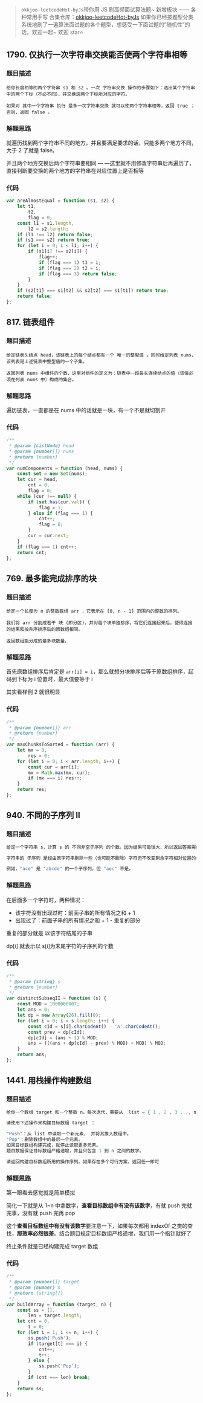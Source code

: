 > `okkjoo-leetcodeHot-byJs`带你用 JS 刷高频面试算法题~
> 新增板块 —— 各种常用手写
> 合集仓库：[okkjoo-leetcodeHot-byJs](https://github.com/okkjoo/okkjoo-leetcodeHot-byJs)
> 如果你已经按题型分类系统地刷了一遍算法面试题的各个题型，想感受一下面试题的”随机性”的话，欢迎一起~ 欢迎 star⭐

## 1790. 仅执行一次字符串交换能否使两个字符串相等

### 题目描述

```
给你长度相等的两个字符串 s1 和 s2 。一次 字符串交换 操作的步骤如下：选出某个字符串中的两个下标（不必不同），并交换这两个下标所对应的字符。

如果对 其中一个字符串 执行 最多一次字符串交换 就可以使两个字符串相等，返回 true ；否则，返回 false 。
```

### 解题思路

就遍历找到两个字符串不同的地方，并且要满足要求的话，只能多两个地方不同，大于 2 了就是 false。

并且两个地方交换后两个字符串要相同 — —这里就不用修改字符串后再遍历了，直接判断要交换的两个地方的字符串在对应位置上是否相等

### 代码

```js
var areAlmostEqual = function (s1, s2) {
	let t1,
		t2,
		flag = 0;
	const l1 = s1.length,
		l2 = s2.length;
	if (l1 !== l2) return false;
	if (s1 === s2) return true;
	for (let i = 0; i < l1; i++) {
		if (s1[i] !== s2[i]) {
			flag++;
			if (flag === 1) t1 = i;
			if (flag === 2) t2 = i;
			if (flag === 3) return false;
		}
	}
	if (s2[t1] === s1[t2] && s2[t2] === s1[t1]) return true;
	return false;
};
```

## 817. 链表组件

### 题目描述

```
给定链表头结点 head，该链表上的每个结点都有一个 唯一的整型值 。同时给定列表 nums，该列表是上述链表中整型值的一个子集。

返回列表 nums 中组件的个数，这里对组件的定义为：链表中一段最长连续结点的值（该值必须在列表 nums 中）构成的集合。
```

### 解题思路

遍历链表，一直都是在 nums 中的话就是一块，有一个不是就切割开

### 代码

```js
/**
 * @param {ListNode} head
 * @param {number[]} nums
 * @return {number}
 */
var numComponents = function (head, nums) {
	const set = new Set(nums);
	let cur = head,
		cnt = 0,
		flag = 0;
	while (cur !== null) {
		if (set.has(cur.val)) {
			flag = 1;
		} else if (flag === 1) {
			cnt++;
			flag = 0;
		}
		cur = cur.next;
	}
	if (flag === 1) cnt++;
	return cnt;
};
```

## 769. 最多能完成排序的块

### 题目描述

```
给定一个长度为 n 的整数数组 arr ，它表示在 [0, n - 1] 范围内的整数的排列。

我们将 arr 分割成若干 块 (即分区)，并对每个块单独排序。将它们连接起来后，使得连接的结果和按升序排序后的原数组相同。

返回数组能分成的最多块数量。
```

### 解题思路

首先原数组排序后肯定是 `arr[i] = i`，那么就想分块排序后等于原数组排序，起码到下标为 i 位置时，最大值要等于 i

其实看样例 2 就很明显

### 代码

```js
/**
 * @param {number[]} arr
 * @return {number}
 */
var maxChunksToSorted = function (arr) {
	let mx = 0,
		res = 0;
	for (let i = 0; i < arr.length; i++) {
		const cur = arr[i];
		mx = Math.max(mx, cur);
		if (mx === i) res++;
	}
	return res;
};
```

## 940. 不同的子序列 II

### 题目描述

```js
给定一个字符串 s，计算 s 的 不同非空子序列 的个数。因为结果可能很大，所以返回答案需要对 10^9 + 7 取余 。

字符串的 子序列 是经由原字符串删除一些（也可能不删除）字符但不改变剩余字符相对位置的一个新字符串。

例如，"ace" 是 "abcde" 的一个子序列，但 "aec" 不是。
```

### 解题思路

在后面多一个字符时，两种情况：

- 该字符没有出现过时：前面子串的所有情况之和 + 1
- 出现过了：前面子串的所有情况之和 + 1 - 重复的部分

重复的部分就是 以该字符结尾的子串

dp[i] 就表示以 s[i]为末尾字符的子序列的个数

### 代码

```js
/**
 * @param {string} s
 * @return {number}
 */
var distinctSubseqII = function (s) {
	const MOD = 1000000007;
	let ans = 0;
	let dp = new Array(26).fill(0);
	for (let i = 0; i < s.length; i++) {
		const cId = s[i].charCodeAt() - 'a'.charCodeAt();
		const prev = dp[cId];
		dp[cId] = (ans + 1) % MOD;
		ans = (((ans + dp[cId] - prev) % MOD) + MOD) % MOD;
	}
	return ans;
};
```

## 1441. 用栈操作构建数组

### 题目描述

```js
给你一个数组 target 和一个整数 n。每次迭代，需要从  list = { 1 , 2 , 3 ..., n } 中依次读取一个数字。

请使用下述操作来构建目标数组 target ：

"Push"：从 list 中读取一个新元素， 并将其推入数组中。
"Pop"：删除数组中的最后一个元素。
如果目标数组构建完成，就停止读取更多元素。
题目数据保证目标数组严格递增，并且只包含 1 到 n 之间的数字。

请返回构建目标数组所用的操作序列。如果存在多个可行方案，返回任一即可
```

### 解题思路

第一眼看去感觉就是简单模拟

简化一下就是从 1~n 中拿数字，**查看目标数组中有没有该数字**，有就 push 完就完事，没有就 push 完再 pop

这个**查看目标数组中有没有该数字**要注意一下，如果每次都用 indexOf 之类的查找，**那效率必然很差**。结合题目规定目标数组严格递增，我们用一个指针就好了

终止条件就是已经构建完成 target 数组

### 代码

```js
/**
 * @param {number[]} target
 * @param {number} n
 * @return {string[]}
 */
var buildArray = function (target, n) {
	const ss = [],
		len = target.length;
	let cnt = 0,
		t = 0;
	for (let i = 1; i <= n; i++) {
		ss.push('Push');
		if (target[t] === i) {
			cnt++;
			t++;
		} else {
			ss.push('Pop');
		}
		if (cnt === len) break;
	}
	return ss;
};
```
